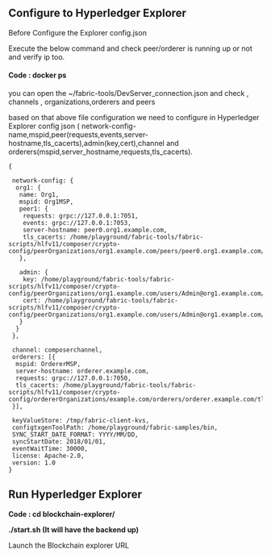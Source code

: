 ## Configure to Hyperledger Explorer

Before Configure the Explorer config.json

Execute the below command and check peer/orderer is running up or not and verify ip too.

#### Code : docker ps

you can open the ~/fabric-tools/DevServer_connection.json and check , channels , organizations,orderers and peers

based on that above file configuration we need to configure in Hyperledger Explorer config json ( network-config-name,mspid,peer(requests,events,server-hostname,tls_cacerts),admin(key,cert),channel and orderers(mspid,server_hostname,requests,tls_cacerts).

```
{

 network-config: {
  org1: {
   name: Org1,
   mspid: Org1MSP,
   peer1: {
    requests: grpc://127.0.0.1:7051,
    events: grpc://127.0.0.1:7053,
    server-hostname: peer0.org1.example.com,
    tls_cacerts: /home/playground/fabric-tools/fabric-scripts/hlfv11/composer/crypto-config/peerOrganizations/org1.example.com/peers/peer0.org1.example.com/tls/ca.crt
   },

   admin: {
    key: /home/playground/fabric-tools/fabric-scripts/hlfv11/composer/crypto-config/peerOrganizations/org1.example.com/users/Admin@org1.example.com/msp/keystore,
    cert: /home/playground/fabric-tools/fabric-scripts/hlfv11/composer/crypto-config/peerOrganizations/org1.example.com/users/Admin@org1.example.com/msp/signcerts
   }
  }
 },

 channel: composerchannel,
 orderers: [{
  mspid: OrdererMSP,
  server-hostname: orderer.example.com,
  requests: grpc://127.0.0.1:7050,
  tls_cacerts: /home/playground/fabric-tools/fabric-scripts/hlfv11/composer/crypto-config/ordererOrganizations/example.com/orderers/orderer.example.com/tls/ca.crt
 }],

 keyValueStore: /tmp/fabric-client-kvs,
 configtxgenToolPath: /home/playground/fabric-samples/bin,
 SYNC_START_DATE_FORMAT: YYYY/MM/DD,
 syncStartDate: 2018/01/01,
 eventWaitTime: 30000,
 license: Apache-2.0,
 version: 1.0
}
```

## Run Hyperledger Explorer

**Code : cd blockchain-explorer/**

**./start.sh (It will have the backend up)**

Launch the Blockchain explorer URL
